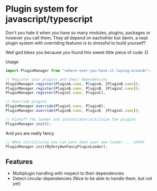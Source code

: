 # Plugin system for javascript/typescript

Don't you hate it when you have so many modules, plugins, packages or however you call them; They all depend on eachother but damn, a neat plugin system with overriding features is to stressful to build yourself?

Well god bless you because you found this sweet little piece of code :D

Usage

```typescript
import PluginManager from "<where-ever-you-have-it-laying-around>";

// Register your plugins and their dependencies
PluginManager.register(PluginA.name, PluginA, [PluginB.name]);
PluginManager.register(PluginB.name, PluginB, [PluginC.name]);
PluginManager.register(PluginC.name, PluginC);

// Override plugins
PluginManager.override(PluginC.name, PluginD);
PluginManager.override(PluginB.name, PluginE, [PluginC.name]);

// Kickoff the loader and instantiate/initilaize the plugins
PluginManager.init();
```

And you are really fancy

```typescript
// When initializing you can pass down your own loader ... uhhhh
PluginManager.init(MyVeryOwnFancyPluginLoader);
```

## Features

- Multiplugin handling with respect to their dependencies
- Detect circular dependencies (Nice to be able to handle them, but not yet)

